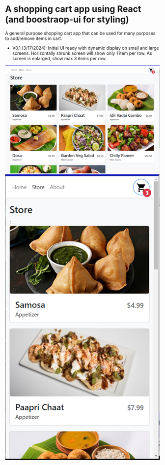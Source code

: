 # A shopping cart app using React (and boostraop-ui for styling)

A general purpose shopping cart app that can be used for many purposes to add/remove items in cart.

- V0.1 (3/17/2024): Initial UI ready with dynamic display on small and large screens. Horizontally shrunk screen will show only 1 item per row. As screen is enlarged, show max 3 items per row.

![Larger screen view](https://github.com/punkcity/shopping-react-ts/blob/main/public/V01_large.jpg)
![Shrunk/small screen view](https://github.com/punkcity/shopping-react-ts/blob/main/public/V01_small.jpg)
